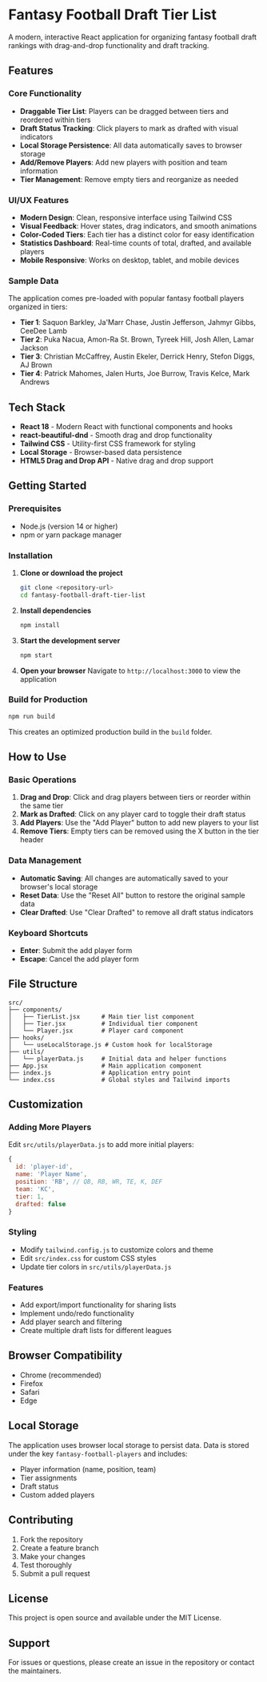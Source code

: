 # Fantasy Football Draft Tier List

A modern, interactive React application for organizing fantasy football draft rankings with drag-and-drop functionality and draft tracking.

## Features

### Core Functionality
- **Draggable Tier List**: Players can be dragged between tiers and reordered within tiers
- **Draft Status Tracking**: Click players to mark as drafted with visual indicators
- **Local Storage Persistence**: All data automatically saves to browser storage
- **Add/Remove Players**: Add new players with position and team information
- **Tier Management**: Remove empty tiers and reorganize as needed

### UI/UX Features
- **Modern Design**: Clean, responsive interface using Tailwind CSS
- **Visual Feedback**: Hover states, drag indicators, and smooth animations
- **Color-Coded Tiers**: Each tier has a distinct color for easy identification
- **Statistics Dashboard**: Real-time counts of total, drafted, and available players
- **Mobile Responsive**: Works on desktop, tablet, and mobile devices

### Sample Data
The application comes pre-loaded with popular fantasy football players organized in tiers:
- **Tier 1**: Saquon Barkley, Ja'Marr Chase, Justin Jefferson, Jahmyr Gibbs, CeeDee Lamb
- **Tier 2**: Puka Nacua, Amon-Ra St. Brown, Tyreek Hill, Josh Allen, Lamar Jackson
- **Tier 3**: Christian McCaffrey, Austin Ekeler, Derrick Henry, Stefon Diggs, AJ Brown
- **Tier 4**: Patrick Mahomes, Jalen Hurts, Joe Burrow, Travis Kelce, Mark Andrews

## Tech Stack

- **React 18** - Modern React with functional components and hooks
- **react-beautiful-dnd** - Smooth drag and drop functionality
- **Tailwind CSS** - Utility-first CSS framework for styling
- **Local Storage** - Browser-based data persistence
- **HTML5 Drag and Drop API** - Native drag and drop support

## Getting Started

### Prerequisites
- Node.js (version 14 or higher)
- npm or yarn package manager

### Installation

1. **Clone or download the project**
   ```bash
   git clone <repository-url>
   cd fantasy-football-draft-tier-list
   ```

2. **Install dependencies**
   ```bash
   npm install
   ```

3. **Start the development server**
   ```bash
   npm start
   ```

4. **Open your browser**
   Navigate to `http://localhost:3000` to view the application

### Build for Production

```bash
npm run build
```

This creates an optimized production build in the `build` folder.

## How to Use

### Basic Operations
1. **Drag and Drop**: Click and drag players between tiers or reorder within the same tier
2. **Mark as Drafted**: Click on any player card to toggle their draft status
3. **Add Players**: Use the "Add Player" button to add new players to your list
4. **Remove Tiers**: Empty tiers can be removed using the X button in the tier header

### Data Management
- **Automatic Saving**: All changes are automatically saved to your browser's local storage
- **Reset Data**: Use the "Reset All" button to restore the original sample data
- **Clear Drafted**: Use "Clear Drafted" to remove all draft status indicators

### Keyboard Shortcuts
- **Enter**: Submit the add player form
- **Escape**: Cancel the add player form

## File Structure

```
src/
├── components/
│   ├── TierList.jsx      # Main tier list component
│   ├── Tier.jsx          # Individual tier component
│   └── Player.jsx        # Player card component
├── hooks/
│   └── useLocalStorage.js # Custom hook for localStorage
├── utils/
│   └── playerData.js     # Initial data and helper functions
├── App.jsx               # Main application component
├── index.js              # Application entry point
└── index.css             # Global styles and Tailwind imports
```

## Customization

### Adding More Players
Edit `src/utils/playerData.js` to add more initial players:

```javascript
{
  id: 'player-id',
  name: 'Player Name',
  position: 'RB', // QB, RB, WR, TE, K, DEF
  team: 'KC',
  tier: 1,
  drafted: false
}
```

### Styling
- Modify `tailwind.config.js` to customize colors and theme
- Edit `src/index.css` for custom CSS styles
- Update tier colors in `src/utils/playerData.js`

### Features
- Add export/import functionality for sharing lists
- Implement undo/redo functionality
- Add player search and filtering
- Create multiple draft lists for different leagues

## Browser Compatibility

- Chrome (recommended)
- Firefox
- Safari
- Edge

## Local Storage

The application uses browser local storage to persist data. Data is stored under the key `fantasy-football-players` and includes:
- Player information (name, position, team)
- Tier assignments
- Draft status
- Custom added players

## Contributing

1. Fork the repository
2. Create a feature branch
3. Make your changes
4. Test thoroughly
5. Submit a pull request

## License

This project is open source and available under the MIT License.

## Support

For issues or questions, please create an issue in the repository or contact the maintainers. 